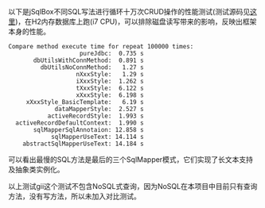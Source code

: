 以下是jSqlBox不同SQL写法进行循环十万次CRUD操作的性能测试(测试源码见[这里](../blob/master/core/src/test/java/com/github/drinkjava2/helloworld/UsuageAndSpeedTest.java))，在H2内存数据库上跑(i7 CPU)，可以排除磁盘读写带来的影响，反映出框架本身的性能。
```
Compare method execute time for repeat 100000 times:
                    pureJdbc:  0.735 s
       dbUtilsWithConnMethod:  0.891 s
         dbUtilsNoConnMethod:   1.27 s
                   nXxxStyle:   1.29 s
                   iXxxStyle:  1.262 s
                   tXxxStyle:  6.122 s
                   xXxxStyle:  6.198 s
     xXxxStyle_BasicTemplate:   6.19 s
             dataMapperStyle:  2.527 s
           activeRecordStyle:  1.993 s
  activeRecordDefaultContext:  1.990 s
       sqlMapperSqlAnnotaion: 12.858 s
            sqlMapperUseText: 14.114 s
    abstractSqlMapperUseText: 14.184 s
```
可以看出最慢的SQL方法是最后的三个SqlMapper模式，它们实现了长文本支持及抽象类实例化。

以上测试gii这个测试不包含NoSQL式查询，因为NoSQL在本项目中目前只有查询方法，没有写方法，所以未加入对比测试。